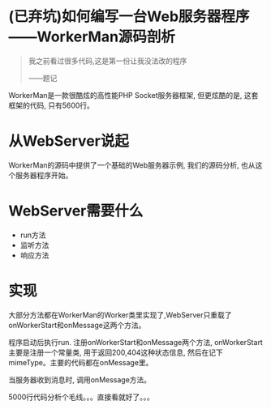 #   (已弃坑)如何编写一台Web服务器程序——WorkerMan源码剖析

>   我之前看过很多代码,这是第一份让我没法改的程序
>
>   ——题记

WorkerMan是一款很酷炫的高性能PHP Socket服务器框架, 但更炫酷的是, 这套框架的代码, 只有5600行。

#   从WebServer说起

WorkerMan的源码中提供了一个基础的Web服务器示例, 我们的源码分析, 也从这个服务器程序开始。

#   WebServer需要什么

*   run方法
*   监听方法
*   响应方法

#   实现

大部分方法都在WorkerMan的Worker类里实现了,WebServer只重载了onWorkerStart和onMessage这两个方法。

程序启动后执行run. 注册onWorkerStart和onMessage两个方法, onWorkerStart主要是注册一个常量类, 用于返回200,404这种状态信息, 然后在记下mimeType。主要的代码都在onMessage里。

当服务器收到消息时, 调用onMessage方法。

5000行代码分析个毛线。。。直接看就好了。。。


